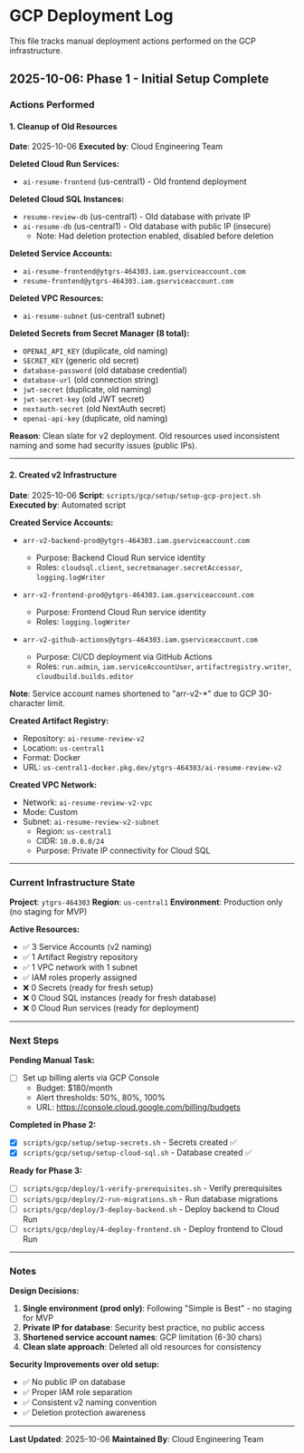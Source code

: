 # GCP Deployment Log

This file tracks manual deployment actions performed on the GCP infrastructure.

## 2025-10-06: Phase 1 - Initial Setup Complete

### Actions Performed

#### 1. Cleanup of Old Resources
**Date**: 2025-10-06
**Executed by**: Cloud Engineering Team

**Deleted Cloud Run Services:**
- `ai-resume-frontend` (us-central1) - Old frontend deployment

**Deleted Cloud SQL Instances:**
- `resume-review-db` (us-central1) - Old database with private IP
- `ai-resume-db` (us-central1) - Old database with public IP (insecure)
  - Note: Had deletion protection enabled, disabled before deletion

**Deleted Service Accounts:**
- `ai-resume-frontend@ytgrs-464303.iam.gserviceaccount.com`
- `resume-frontend@ytgrs-464303.iam.gserviceaccount.com`

**Deleted VPC Resources:**
- `ai-resume-subnet` (us-central1 subnet)

**Deleted Secrets from Secret Manager (8 total):**
- `OPENAI_API_KEY` (duplicate, old naming)
- `SECRET_KEY` (generic old secret)
- `database-password` (old database credential)
- `database-url` (old connection string)
- `jwt-secret` (duplicate, old naming)
- `jwt-secret-key` (old JWT secret)
- `nextauth-secret` (old NextAuth secret)
- `openai-api-key` (duplicate, old naming)

**Reason**: Clean slate for v2 deployment. Old resources used inconsistent naming and some had security issues (public IPs).

---

#### 2. Created v2 Infrastructure
**Date**: 2025-10-06
**Script**: `scripts/gcp/setup/setup-gcp-project.sh`
**Executed by**: Automated script

**Created Service Accounts:**
- `arr-v2-backend-prod@ytgrs-464303.iam.gserviceaccount.com`
  - Purpose: Backend Cloud Run service identity
  - Roles: `cloudsql.client`, `secretmanager.secretAccessor`, `logging.logWriter`

- `arr-v2-frontend-prod@ytgrs-464303.iam.gserviceaccount.com`
  - Purpose: Frontend Cloud Run service identity
  - Roles: `logging.logWriter`

- `arr-v2-github-actions@ytgrs-464303.iam.gserviceaccount.com`
  - Purpose: CI/CD deployment via GitHub Actions
  - Roles: `run.admin`, `iam.serviceAccountUser`, `artifactregistry.writer`, `cloudbuild.builds.editor`

**Note**: Service account names shortened to "arr-v2-*" due to GCP 30-character limit.

**Created Artifact Registry:**
- Repository: `ai-resume-review-v2`
- Location: `us-central1`
- Format: Docker
- URL: `us-central1-docker.pkg.dev/ytgrs-464303/ai-resume-review-v2`

**Created VPC Network:**
- Network: `ai-resume-review-v2-vpc`
- Mode: Custom
- Subnet: `ai-resume-review-v2-subnet`
  - Region: `us-central1`
  - CIDR: `10.0.0.0/24`
  - Purpose: Private IP connectivity for Cloud SQL

---

### Current Infrastructure State

**Project**: `ytgrs-464303`
**Region**: `us-central1`
**Environment**: Production only (no staging for MVP)

**Active Resources:**
- ✅ 3 Service Accounts (v2 naming)
- ✅ 1 Artifact Registry repository
- ✅ 1 VPC network with 1 subnet
- ✅ IAM roles properly assigned
- ❌ 0 Secrets (ready for fresh setup)
- ❌ 0 Cloud SQL instances (ready for fresh database)
- ❌ 0 Cloud Run services (ready for deployment)

---

### Next Steps

**Pending Manual Task:**
- [ ] Set up billing alerts via GCP Console
  - Budget: $180/month
  - Alert thresholds: 50%, 80%, 100%
  - URL: https://console.cloud.google.com/billing/budgets

**Completed in Phase 2:**
- [x] `scripts/gcp/setup/setup-secrets.sh` - Secrets created ✅
- [x] `scripts/gcp/setup/setup-cloud-sql.sh` - Database created ✅

**Ready for Phase 3:**
- [ ] `scripts/gcp/deploy/1-verify-prerequisites.sh` - Verify prerequisites
- [ ] `scripts/gcp/deploy/2-run-migrations.sh` - Run database migrations
- [ ] `scripts/gcp/deploy/3-deploy-backend.sh` - Deploy backend to Cloud Run
- [ ] `scripts/gcp/deploy/4-deploy-frontend.sh` - Deploy frontend to Cloud Run

---

### Notes

**Design Decisions:**
1. **Single environment (prod only)**: Following "Simple is Best" - no staging for MVP
2. **Private IP for database**: Security best practice, no public access
3. **Shortened service account names**: GCP limitation (6-30 chars)
4. **Clean slate approach**: Deleted all old resources for consistency

**Security Improvements over old setup:**
- ✅ No public IP on database
- ✅ Proper IAM role separation
- ✅ Consistent v2 naming convention
- ✅ Deletion protection awareness

---

**Last Updated**: 2025-10-06
**Maintained By**: Cloud Engineering Team
